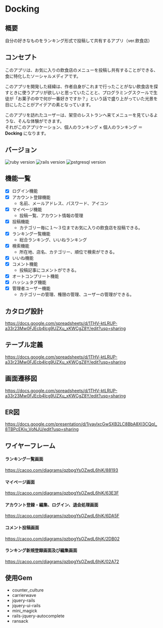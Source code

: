 # Docking
## 概要
自分の好きなものをランキング形式で投稿して共有するアプリ（ver.飲食店）
## コンセプト
このアプリは、お気に入りの飲食店のメニューを投稿し共有することができる、食に特化したソーシャルメディアです。

このアプリを開発した経緯は、作者自身がこれまで行ったことがない飲食店を探すときに使うアプリが欲しいと思っていたことと、プログラミングスクールで生徒が「お菓子の中で何が一番好きですか？」という話で盛り上がっていた光景を目にしたことがアイデアの素となっています。  

このアプリを訪れたユーザーは、架空のレストランへ来てメニューを見ているような、そんな体験ができます。  
それがこのアプリケーション、個人のランキング × 個人のランキング ＝ **Docking** になります。
## バージョン
![ruby version](https://img.shields.io/badge/Ruby-v2.5.3-blue.svg)
![rails version](https://img.shields.io/badge/Rails-v5.2.2-green)
![pstgresql version](https://img.shields.io/badge/PostgreSQL-v10.5-brightgreen)
## 機能一覧
- [x] ログイン機能
- [x] アカウント登録機能
  - 名前、メールアドレス、パスワード、アイコン
- [x] マイページ機能
  - 投稿一覧、アカウント情報の管理
- [x] 投稿機能
  - カテゴリー毎に１〜３位までお気に入りの飲食店を投稿できる。
- [x] ランキング一覧機能
  - 総合ランキング、いいねランキング
- [x] 検索機能
  - 所在地、店名、カテゴリー、順位で検索ができる。
- [x] いいね機能
- [x] コメント機能
  - 投稿記事にコメントができる。
- [x] オートコンプリート機能
- [x] ハッシュタグ機能
- [x] 管理者ユーザー機能
  - カテゴリーの管理、権限の管理、ユーザーの管理ができる。
## カタログ設計
https://docs.google.com/spreadsheets/d/1THV-ktLRUP-a33r23Mw0FJEcb4lcg9UZXu_xKWCgZ8Y/edit?usp=sharing
## テーブル定義
https://docs.google.com/spreadsheets/d/1THV-ktLRUP-a33r23Mw0FJEcb4lcg9UZXu_xKWCgZ8Y/edit?usp=sharing
## 画面遷移図
https://docs.google.com/spreadsheets/d/1THV-ktLRUP-a33r23Mw0FJEcb4lcg9UZXu_xKWCgZ8Y/edit?usp=sharing
## ER図
https://docs.google.com/presentation/d/1iyaylxcGwSXB2LC8BbA8XI3CQqI_8TBPcEKiv_VoNJU/edit?usp=sharing
## ワイヤーフレーム
#### ランキング一覧画面
https://cacoo.com/diagrams/qzbpgYsOZwdL6hjK/88193
#### マイページ画面
https://cacoo.com/diagrams/qzbpgYsOZwdL6hjK/63E3F
#### アカウント登録・編集、ログイン、退会処理画面
https://cacoo.com/diagrams/qzbpgYsOZwdL6hjK/6DA5F
#### コメント投稿画面
https://cacoo.com/diagrams/qzbpgYsOZwdL6hjK/2DB02
#### ランキング新規登録画面及び編集画面
https://cacoo.com/diagrams/qzbpgYsOZwdL6hjK/02A72
## 使用Gem
- counter_culture
- carrierwave
- jquery-rails
- jquery-ui-rails
- mini_magick
- rails-jquery-autocomplete
- ransack
